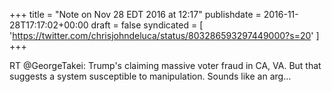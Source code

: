 +++
title = "Note on Nov 28 EDT 2016 at 12:17"
publishdate = 2016-11-28T17:17:02+00:00
draft = false
syndicated = [ 'https://twitter.com/chrisjohndeluca/status/803286593297449000?s=20' ]
+++

RT @GeorgeTakei: Trump's claiming massive voter fraud in CA, VA. But that suggests a system susceptible to manipulation. Sounds like an arg…
